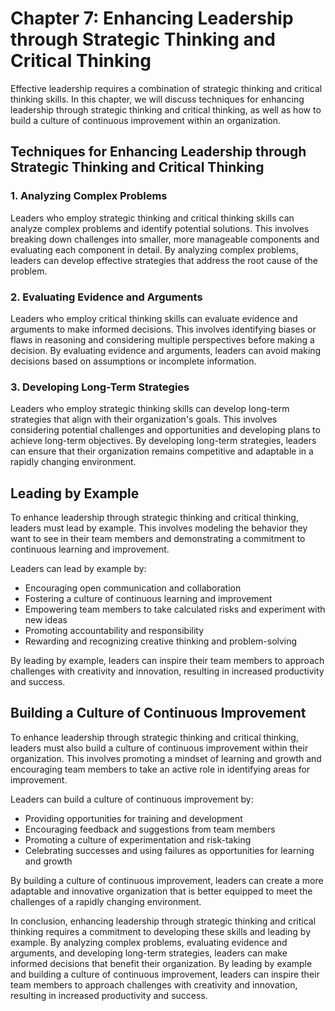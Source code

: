 Chapter 7: Enhancing Leadership through Strategic Thinking and Critical Thinking
================================================================================

Effective leadership requires a combination of strategic thinking and critical thinking skills. In this chapter, we will discuss techniques for enhancing leadership through strategic thinking and critical thinking, as well as how to build a culture of continuous improvement within an organization.

Techniques for Enhancing Leadership through Strategic Thinking and Critical Thinking
------------------------------------------------------------------------------------

### 1. Analyzing Complex Problems

Leaders who employ strategic thinking and critical thinking skills can analyze complex problems and identify potential solutions. This involves breaking down challenges into smaller, more manageable components and evaluating each component in detail. By analyzing complex problems, leaders can develop effective strategies that address the root cause of the problem.

### 2. Evaluating Evidence and Arguments

Leaders who employ critical thinking skills can evaluate evidence and arguments to make informed decisions. This involves identifying biases or flaws in reasoning and considering multiple perspectives before making a decision. By evaluating evidence and arguments, leaders can avoid making decisions based on assumptions or incomplete information.

### 3. Developing Long-Term Strategies

Leaders who employ strategic thinking skills can develop long-term strategies that align with their organization's goals. This involves considering potential challenges and opportunities and developing plans to achieve long-term objectives. By developing long-term strategies, leaders can ensure that their organization remains competitive and adaptable in a rapidly changing environment.

Leading by Example
------------------

To enhance leadership through strategic thinking and critical thinking, leaders must lead by example. This involves modeling the behavior they want to see in their team members and demonstrating a commitment to continuous learning and improvement.

Leaders can lead by example by:

* Encouraging open communication and collaboration
* Fostering a culture of continuous learning and improvement
* Empowering team members to take calculated risks and experiment with new ideas
* Promoting accountability and responsibility
* Rewarding and recognizing creative thinking and problem-solving

By leading by example, leaders can inspire their team members to approach challenges with creativity and innovation, resulting in increased productivity and success.

Building a Culture of Continuous Improvement
--------------------------------------------

To enhance leadership through strategic thinking and critical thinking, leaders must also build a culture of continuous improvement within their organization. This involves promoting a mindset of learning and growth and encouraging team members to take an active role in identifying areas for improvement.

Leaders can build a culture of continuous improvement by:

* Providing opportunities for training and development
* Encouraging feedback and suggestions from team members
* Promoting a culture of experimentation and risk-taking
* Celebrating successes and using failures as opportunities for learning and growth

By building a culture of continuous improvement, leaders can create a more adaptable and innovative organization that is better equipped to meet the challenges of a rapidly changing environment.

In conclusion, enhancing leadership through strategic thinking and critical thinking requires a commitment to developing these skills and leading by example. By analyzing complex problems, evaluating evidence and arguments, and developing long-term strategies, leaders can make informed decisions that benefit their organization. By leading by example and building a culture of continuous improvement, leaders can inspire their team members to approach challenges with creativity and innovation, resulting in increased productivity and success.

